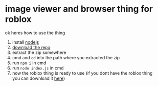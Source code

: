# image viewer and browser thing for roblox

ok heres how to use the thing

1. install [nodejs](https://nodejs.org/)
2. [download the repo](https://github.com/ClaytonTDM/roblox-imageserver/archive/refs/heads/main.zip)
3. extract the zip somewhere
4. cmd and `cd` into the path where you extracted the zip
5. run `npm i` in cmd
6. run `node index.js` in cmd
7. now the roblox thing is ready to use (if you dont have the roblox thing you can download it [here]()) <!-- ill add the link later -->
